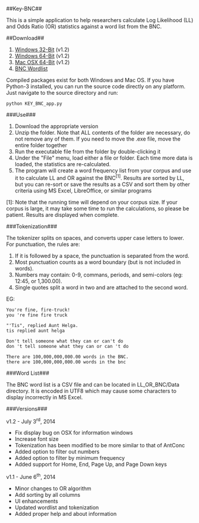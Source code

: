 ##Key-BNC##

This is a simple application to help researchers calculate Log Likelihood (LL) and Odds Ratio (OR) statistics against a word list from the BNC.

##Download##

1. [Windows 32-Bit](https://github.com/dougalg/Key-BNC/raw/master/build/Key-BNC-current-win32.zip) (v1.2)
2. [Windows 64-Bit](https://github.com/dougalg/Key-BNC/raw/master/build/Key-BNC-current-amd64.zip) (v1.2)
3. [Mac OSX 64-Bit](https://github.com/dougalg/Key-BNC/raw/master/build/Key-BNC-current-mac.zip) (v1.2)
4. [BNC Wordlist](https://github.com/dougalg/Key-BNC/blob/master/KEY_BNC/Data/BNC_wordlist.csv?raw=true)

Compiled packages exist for both Windows and Mac OS. If you have Python-3 installed, you can run the source code directly on any platform. Just navigate to the source directory and run:

    python KEY_BNC_app.py

###Use###

1. Download the appropriate version
2. Unzip the folder. Note that ALL contents of the folder are necessary, do not remove any of them. If you need to move the .exe file, move the entire folder together
3. Run the executable file from the folder by double-clicking it
4. Under the "File" menu, load either a file or folder. Each time more data is loaded, the statistics are re-calculated.
5. The program will create a word frequency list from your corpus and use it to calculate LL and OR against the BNC<sup>[1]</sup>. Results are sorted by LL, but you can re-sort or save the results as a CSV and sort them by other criteria using MS Excel, LibreOffice, or similar programs

[1]: Note that the running time will depend on your corpus size. If your corpus is large, it may take some time to run the calculations, so please be patient. Results are displayed when complete.

###Tokenization###

The tokenizer splits on spaces, and converts upper case letters to lower. For punctuation, the rules are:

1. If it is followed by a space, the punctuation is separated from the word.
2. Most punctuation counts as a word boundary (but is not included in words).
3. Numbers may contain: 0-9, commans, periods, and semi-colors (eg: 12:45, or 1,300.00).
4. Single quotes split a word in two and are attached to the second word.

EG:

    You're fine, fire-truck!
    you 're fine fire truck

    "'Tis", replied Aunt Helga.
    tis replied aunt helga

    Don't tell someone what they can or can't do
    don 't tell someone what they can or can 't do

    There are 100,000,000,000.00 words in the BNC.
    there are 100,000,000,000.00 words in the bnc


###Word List###

The BNC word list is a CSV file and can be located in LL_OR_BNC/Data directory. It is encoded in UTF8 which may cause some characters to display incorrectly in MS Excel.

###Versions###

v1.2 - July 3<sup>rd</sup>, 2014
- Fix display bug on OSX for information windows
- Increase font size
- Tokenization has been modified to be more similar to that of AntConc
- Added option to filter out numbers
- Added option to filter by minimum frequency
- Added support for Home, End, Page Up, and Page Down keys

v1.1 - June 6<sup>th</sup>, 2014
- Minor changes to OR algorithm
- Add sorting by all columns
- UI enhancements
- Updated wordlist and tokenization
- Added proper help and about information
